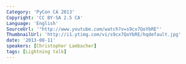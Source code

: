 ```yaml
---
Category: 'PyCon CA 2013'
Copyright: 'CC BY-SA 2.5 CA'
Language: 'English'
SourceUrl: '"http://www.youtube.com/watch?v=s9cx7QoYbRE"'
ThumbnailUrl: 'http://i1.ytimg.com/vi/s9cx7QoYbRE/hqdefault.jpg'
date: '2013-08-11'
speakers: [Christopher Lambacher]
tags: [Lightning talk]
---
```


